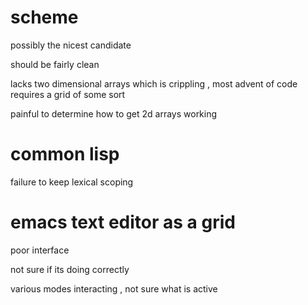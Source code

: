 
# scheme

possibly the nicest candidate

should be fairly clean

lacks two dimensional arrays which is crippling , most advent of code requires a grid
of some sort

painful to determine how to get 2d arrays working



# common lisp

failure to keep lexical scoping


# emacs text editor as a grid

poor interface

not sure if its doing correctly

various modes interacting , not sure what is active

